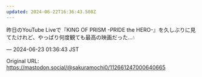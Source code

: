 ```yaml
---
updated: 2024-06-22T16:36:43.508Z
---
```


<p>昨日のYouTube Liveで『KING OF PRISM -PRIDE the HERO-』を久しぶりに見てたけれど、やっぱり何度観ても最高の映画だった…💧</p>

&mdash; 2024-06-23 01:36:43 JST

Original URL: https://mastodon.social/@sakuramochi0/112661247000640665

